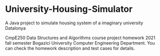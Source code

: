 # University-Housing-Simulator
 A Java project to simulate housing system of a imaginary university Datalonya
 
 CmpE250 Data Structures and Algorithms course project homework 2021 fall semester Bogazici University Computer Engineering Department.
 You can check the homework description and test cases for details.
